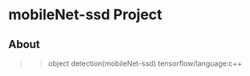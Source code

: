 mobileNet-ssd Project
=====================
About
--------------------- 
>>object detection(mobileNet-ssd) 
>>tensorflow/language:c++

